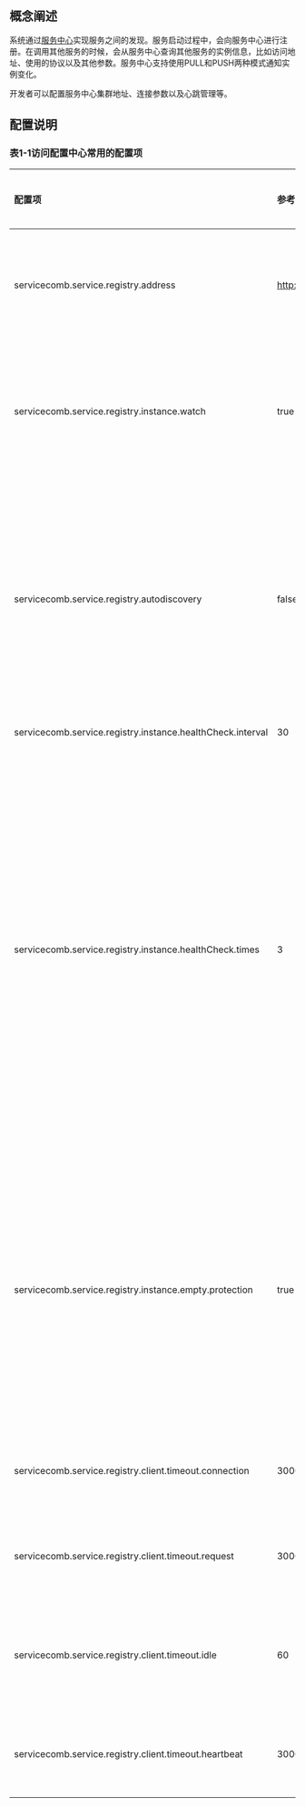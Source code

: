 ## 概念阐述

系统通过[服务中心](https://github.com/apache/servicecomb-service-center)实现服务之间的发现。服务启动过程中，会向服务中心进行注册。在调用其他服务的时候，会从服务中心查询其他服务的实例信息，比如访问地址、使用的协议以及其他参数。服务中心支持使用PULL和PUSH两种模式通知实例变化。

开发者可以配置服务中心集群地址、连接参数以及心跳管理等。

## 配置说明



### 表1-1访问配置中心常用的配置项

| 配置项 | 参考/默认值 | 取值范围 | 是否必选 | 含义 | 注意 |
| :--- | :--- | :--- | :--- | :--- | :--- |
| servicecomb.service.registry.address | http://127.0.0.1:30100 |  | 是 | 服务中心的地址信息，可以配置多个，用逗号分隔。 |  |
| servicecomb.service.registry.instance.watch | true |  | 否 | 是否采用PUSH模式监听实例变化。为false的时候表示使用PULL模式。 |  |
| servicecomb.service.registry.autodiscovery | false |  | 否 | 是否自动发现服务中心的地址。当需要配置部分地址，其他地址由配置的服务中心实例发现的时候，开启这个配置。 |  |
| servicecomb.service.registry.instance.healthCheck.interval | 30 |  | 否 | 心跳间隔。 |  |
| servicecomb.service.registry.instance.healthCheck.times | 3 |  | 否 | 允许的心跳失败次数。当连续第times+1次心跳仍然失败时则实例被sc下线。即interval \* (times + 1)决定了实例被自动注销的时间。如果服务中心等待这么长的时间没有收取到心跳，会注销实例。 |  |
| servicecomb.service.registry.instance.empty.protection | true |  | 否 | 当从服务中心查询到的地址为空的时候，是否覆盖本地缓存。这个是一种可靠性保护机制，避免实例异常批量下线导致的请求失败。 |  |
| servicecomb.service.registry.client.timeout.connection | 30000 |  | 连接超时时间 | 单位毫秒 |  |
| servicecomb.service.registry.client.timeout.request | 30000 |  | 请求超时时间 | 单位毫秒 |  |
| servicecomb.service.registry.client.timeout.idle | 60 |  | 连接闲置超时时间 | 单位秒 |  |
| servicecomb.service.registry.client.timeout.heartbeat | 3000 |  | 心跳超时时间 | 单位毫秒 |  |

